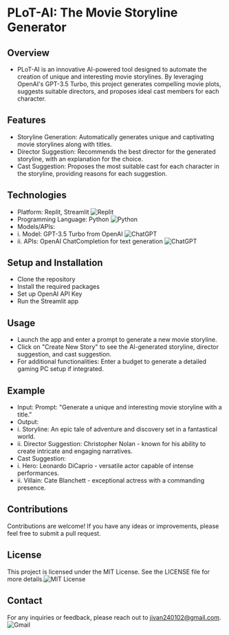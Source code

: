 # PLoT-AI: The Movie Storyline Generator
## Overview
+ PLoT-AI is an innovative AI-powered tool designed to automate the creation of unique and interesting movie storylines. By leveraging OpenAI's GPT-3.5 Turbo, this project generates compelling movie plots, suggests suitable directors, and proposes ideal cast members for each character.

## Features
+ Storyline Generation: Automatically generates unique and captivating movie storylines along with titles.
+ Director Suggestion: Recommends the best director for the generated storyline, with an explanation for the choice.
+ Cast Suggestion: Proposes the most suitable cast for each character in the storyline, providing reasons for each suggestion.

## Technologies
+ Platform: Replit, Streamlit ![Replit](https://img.shields.io/badge/Replit-DD1200?style=for-the-badge&logo=Replit&logoColor=white)
+ Programming Language: Python ![Python](https://img.shields.io/badge/python-3670A0?style=for-the-badge&logo=python&logoColor=ffdd54)
+ Models/APIs:
+ i. Model: GPT-3.5 Turbo from OpenAI ![ChatGPT](https://img.shields.io/badge/chatGPT-74aa9c?style=for-the-badge&logo=openai&logoColor=white)
+ ii. APIs: OpenAI ChatCompletion for text generation ![ChatGPT](https://img.shields.io/badge/chatGPT-74aa9c?style=for-the-badge&logo=openai&logoColor=white)

## Setup and Installation

+ Clone the repository
+ Install the required packages
+ Set up OpenAI API Key
+ Run the Streamlit app

## Usage

+ Launch the app and enter a prompt to generate a new movie storyline.
+ Click on "Create New Story" to see the AI-generated storyline, director suggestion, and cast suggestion.
+ For additional functionalities: Enter a budget to generate a detailed gaming PC setup if integrated.

## Example
+ Input: Prompt: "Generate a unique and interesting movie storyline with a title."
+ Output:
+ i. Storyline: An epic tale of adventure and discovery set in a fantastical world.
+ ii. Director Suggestion: Christopher Nolan - known for his ability to create intricate and engaging narratives.
+ Cast Suggestion:
+ i. Hero: Leonardo DiCaprio - versatile actor capable of intense performances.
+ ii. Villain: Cate Blanchett - exceptional actress with a commanding presence.

## Contributions
Contributions are welcome! If you have any ideas or improvements, please feel free to submit a pull request.

## License
This project is licensed under the MIT License. See the LICENSE file for more details.![MIT License](https://img.shields.io/badge/License-MIT-green.svg)

## Contact
For any inquiries or feedback, please reach out to jivan240102@gmail.com. ![Gmail](https://img.shields.io/badge/Gmail-D14836?style=for-the-badge&logo=gmail&logoColor=white)
